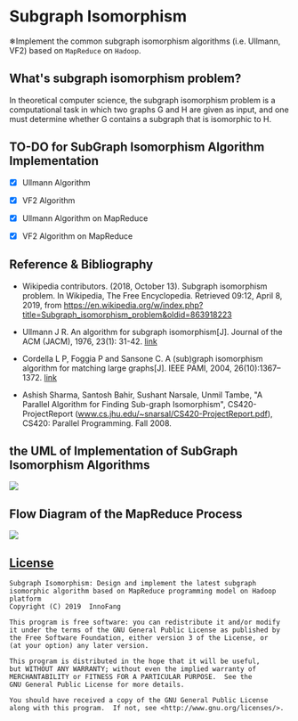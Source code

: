 # Subgraph Isomorphism

❄Implement the common subgraph isomorphism algorithms (i.e. Ullmann, VF2) based on `MapReduce` on `Hadoop`. 

## What's subgraph isomorphism problem?

In theoretical computer science, the subgraph isomorphism problem is a computational task in which two graphs G and H are given as input, and one must determine whether G contains a subgraph that is isomorphic to H.

## TO-DO for SubGraph Isomorphism Algorithm Implementation

 + [x] Ullmann Algorithm
 + [x] VF2 Algorithm
 + [x] Ullmann Algorithm on MapReduce
 + [x] VF2 Algorithm on MapReduce


## Reference & Bibliography

 + Wikipedia contributors. (2018, October 13). Subgraph isomorphism problem. In Wikipedia, The Free Encyclopedia. Retrieved 09:12, April 8, 2019, from https://en.wikipedia.org/w/index.php?title=Subgraph_isomorphism_problem&oldid=863918223

 + Ullmann J R. An algorithm for subgraph isomorphism[J]. Journal of the ACM (JACM), 1976, 23(1): 31-42. [link](https://www.cs.bgu.ac.il/~dinitz/Course/SS-12/Ullman_Algorithm.pdf)

 + Cordella L P, Foggia P and Sansone C. A (sub)graph isomorphism algorithm for matching large graphs[J]. IEEE PAMI, 2004, 26(10):1367–1372. [link](https://ieeexplore.ieee.org/document/1323804?arnumber=1323804&tag=1)

 + Ashish Sharma, Santosh Bahir, Sushant Narsale, Unmil Tambe, "A  Parallel Algorithm for Finding Sub-graph Isomorphism", CS420-ProjectReport  (www.cs.jhu.edu/~snarsal/CS420-ProjectReport.pdf), CS420: Parallel Programming. Fall 2008.

## the UML of Implementation of SubGraph Isomorphism Algorithms

![](https://raw.githubusercontent.com/InnoFang/jotter/image-hosting/subgraph-isomorphism/the%20UML%20of%20Implementation%20of%20Subgraph%20Isomorphism%20Algorithms.png)

## Flow Diagram of the MapReduce Process

![](https://raw.githubusercontent.com/InnoFang/jotter/image-hosting/subgraph-isomorphism/Flow%20Diagram%20of%20the%20MapReduce%20Process.jpg)

## [License](./LICENSE)

    Subgraph Isomorphism: Design and implement the latest subgraph isomorphic algorithm based on MapReduce programming model on Hadoop platform
    Copyright (C) 2019  InnoFang

    This program is free software: you can redistribute it and/or modify
    it under the terms of the GNU General Public License as published by
    the Free Software Foundation, either version 3 of the License, or
    (at your option) any later version.

    This program is distributed in the hope that it will be useful,
    but WITHOUT ANY WARRANTY; without even the implied warranty of
    MERCHANTABILITY or FITNESS FOR A PARTICULAR PURPOSE.  See the
    GNU General Public License for more details.

    You should have received a copy of the GNU General Public License
    along with this program.  If not, see <http://www.gnu.org/licenses/>.
